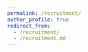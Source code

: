 ```yaml
---
permalink: /recruitment/
author_profile: true
redirect_from: 
  - /recruitment/
  - /recruitment.md
---
```

